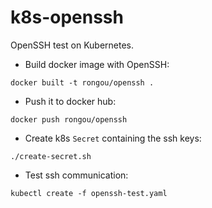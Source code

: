 # k8s-openssh
OpenSSH test on Kubernetes.

* Build docker image with OpenSSH:
```shell
docker built -t rongou/openssh .
```
* Push it to docker hub:
```shell
docker push rongou/openssh
```
* Create k8s `Secret` containing the ssh keys:
```shell
./create-secret.sh
```
* Test ssh communication:
```shell
kubectl create -f openssh-test.yaml
```
